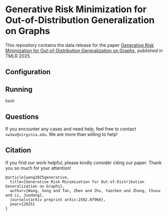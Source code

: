 # Generative Risk Minimization for Out-of-Distribution Generalization on Graphs



This repository contains the data release for the paper [Generative Risk Minimization for Out-of-Distribution Generalization on Graphs](https://arxiv.org/pdf/2407.02408), published in TMLR 2025.


## Configuration



## Running


```
bash 
```

## Questions

If you encounter any cases and need help, feel free to contact ```sw3wv@virginia.edu```. We are more than willing to help!

## Citation

If you find our work helpful, please kindly consider citing our paper. Thank you so much for your attention!
```
@article{wang2025generative,
  title={Generative Risk Minimization for Out-of-Distribution Generalization on Graphs},
  author={Wang, Song and Tan, Zhen and Zhu, Yaochen and Zhang, Chuxu and Li, Jundong},
  journal={arXiv preprint arXiv:2502.07968},
  year={2025}
}
```
